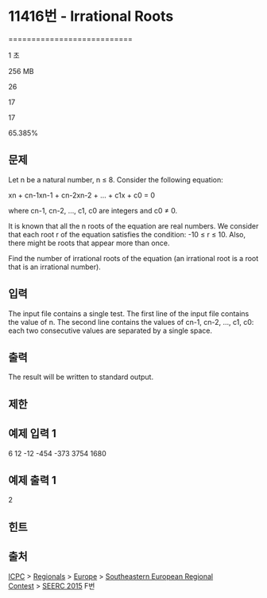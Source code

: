 # 11416번 - Irrational Roots


===========================

1 초

256 MB

26

17

17

65.385%

문제
--

Let n be a natural number, n ≤ 8. Consider the following equation:

xn + cn-1xn-1 + cn-2xn-2 + … + c1x + c0 = 0

where cn-1, cn-2, …, c1, c0 are integers and c0 ≠ 0.

It is known that all the n roots of the equation are real numbers. We consider that each root r of the equation satisfies the condition: -10 ≤ r ≤ 10. Also, there might be roots that appear more than once.

Find the number of irrational roots of the equation (an irrational root is a root that is an irrational number).

입력
--

The input file contains a single test. The first line of the input file contains the value of n. The second line contains the values of cn-1, cn-2, …, c1, c0: each two consecutive values are separated by a single space.

출력
--

The result will be written to standard output.

제한
--

예제 입력 1
-------

6
12 -12 -454 -373 3754 1680

예제 출력 1
-------

2

힌트
--

출처
--

[ICPC](/category/1) > [Regionals](/category/7) > [Europe](/category/10) > [Southeastern European Regional Contest](/category/12) > [SEERC 2015](/category/detail/1407) F번